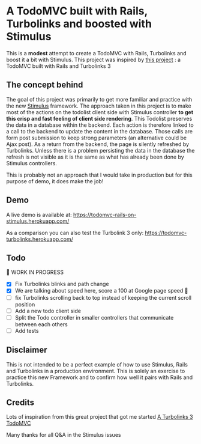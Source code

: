 # A TodoMVC built with Rails, Turbolinks and boosted with Stimulus

This is a **modest** attempt to create a TodoMVC with Rails, Turbolinks and boost it a bit with Stimulus.
This project was inspired by [this project](https://github.com/nateberkopec/todomvc-turbolinks) : a TodoMVC built with Rails and Turbolinks 3

## The concept behind

The goal of this project was primarily to get more familiar and practice with the new [Stimulus](https://github.com/stimulusjs/stimulus) framework.
The approach taken in this project is to make most of the actions on the todolist client side with Stimulus controller **to get this crisp and fast feeling of client side rendering**.
This Todolist preserves the data in a database within the backend. Each action is therefore linked to a call to the backend to update the content in the database. Those calls are form post submission to keep strong parameters (an alternative could be Ajax post).
As a return from the backend, the page is silently refreshed by Turbolinks. Unless there is a problem persisting the data in the database the refresh is not visible as it is the same as what has already been done by Stimulus controllers.

This is probably not an approach that I would take in production but for this purpose of demo, it does make the job!

## Demo

A live demo is available at: https://todomvc-rails-on-stimulus.herokuapp.com/

As a comparison you can also test the Turbolink 3 only: https://todomvc-turbolinks.herokuapp.com/

## Todo

🚧 WORK IN PROGRESS

* [x] Fix Turbolinks blinks and path change
* [x] We are talking about speed here, score a 100 at Google page speed 💯
* [ ] fix Turbolinks scrolling back to top instead of keeping the current scroll position
* [ ] Add a new todo client side
* [ ] Split the Todo controller in smaller controllers that communicate between each others
* [ ] Add tests

## Disclaimer

This is not intended to be a perfect example of how to use Stimulus, Rails and Turbolinks in a production environment. This is solely an exercise to practice this new Framework and to confirm how well it pairs with Rails and Turbolinks.

## Credits

Lots of inspiration from this great project that got me started
[A Turbolinks 3 TodoMVC](https://github.com/nateberkopec/todomvc-turbolinks)

Many thanks for all Q&A in the Stimulus issues
